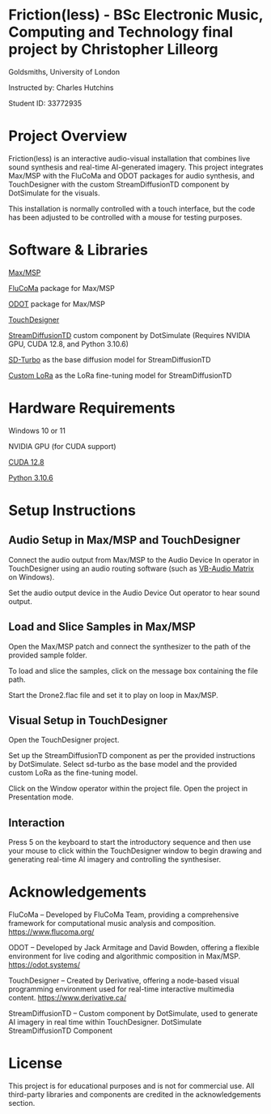 # Friction(less) - BSc Electronic Music, Computing and Technology final project by Christopher Lilleorg

Goldsmiths, University of London

Instructed by: Charles Hutchins

Student ID: 33772935


# Project Overview


Friction(less) is an interactive audio-visual installation that combines live sound synthesis and real-time AI-generated imagery. This project integrates Max/MSP with the FluCoMa and ODOT packages for audio synthesis, and TouchDesigner with the custom StreamDiffusionTD component by DotSimulate for the visuals.

This installation is normally controlled with a touch interface, but the code has been adjusted to be controlled with a mouse for testing purposes.


# Software & Libraries

[Max/MSP](https://cycling74.com)

[FluCoMa](https://cycling74.com/packages/fluidcorpusmanipulation) package for Max/MSP

[ODOT](https://cycling74.com/packages/odot) package for Max/MSP

[TouchDesigner](https://derivative.ca/)

[StreamDiffusionTD](https://www.patreon.com/posts/streamdiffusiont-122151622) custom component by DotSimulate (Requires NVIDIA GPU, CUDA 12.8, and Python 3.10.6)

[SD-Turbo](https://huggingface.co/stabilityai/sd-turbo) as the base diffusion model for StreamDiffusionTD

[Custom LoRa](https://drive.google.com/file/d/1-4jrxpGijo_yXnG-TMdL8scdss4ZPMww/view?usp=sharing) as the LoRa fine-tuning model for StreamDiffusionTD


# Hardware Requirements

Windows 10 or 11

NVIDIA GPU (for CUDA support)

[CUDA 12.8](https://developer.nvidia.com/cuda-12-8-0-download-archive)

[Python 3.10.6](https://www.python.org/search/?q=3.10.6&submit=)


# Setup Instructions


## Audio Setup in Max/MSP and TouchDesigner

Connect the audio output from Max/MSP to the Audio Device In operator in TouchDesigner using an audio routing software (such as [VB-Audio Matrix](https://vb-audio.com/Matrix/) on Windows). 

Set the audio output device in the Audio Device Out operator to hear sound output.

## Load and Slice Samples in Max/MSP

Open the Max/MSP patch and connect the synthesizer to the path of the provided sample folder.

To load and slice the samples, click on the message box containing the file path.

Start the Drone2.flac file and set it to play on loop in Max/MSP.

## Visual Setup in TouchDesigner

Open the TouchDesigner project.

Set up the StreamDiffusionTD component as per the provided instructions by DotSimulate. Select sd-turbo as the base model and the provided custom LoRa as the fine-tuning model.

Click on the Window operator within the project file. Open the project in Presentation mode. 

## Interaction


Press 5 on the keyboard to start the introductory sequence and then use your mouse to click within the TouchDesigner window to begin drawing and generating real-time AI imagery and controlling the synthesiser. 


# Acknowledgements


FluCoMa – Developed by FluCoMa Team, providing a comprehensive framework for computational music analysis and composition. https://www.flucoma.org/

ODOT – Developed by Jack Armitage and David Bowden, offering a flexible environment for live coding and algorithmic composition in Max/MSP. https://odot.systems/

TouchDesigner – Created by Derivative, offering a node-based visual programming environment used for real-time interactive multimedia content. https://www.derivative.ca/

StreamDiffusionTD – Custom component by DotSimulate, used to generate AI imagery in real time within TouchDesigner. 
DotSimulate StreamDiffusionTD Component


# License

This project is for educational purposes and is not for commercial use. All third-party libraries and components are credited in the acknowledgements section.

